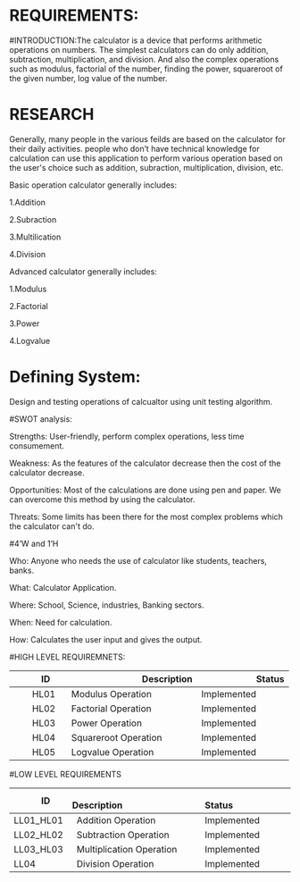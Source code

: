 # REQUIREMENTS:
#INTRODUCTION:The calculator is a device that performs arithmetic operations on numbers. The simplest calculators can do only addition, subtraction, multiplication, and division. And also the complex operations such as modulus, factorial of the number, finding the power, squareroot of the given number, log value of the number.   

# RESEARCH
Generally, many people in the various feilds are based on the calculator for their daily activities. people who don’t have technical knowledge for calculation can use this application to perform various operation based on the user's choice such as addition, subraction, multiplication, division, etc. 

Basic operation calculator generally includes:

1.Addition

2.Subraction

3.Multilication 

4.Division 

Advanced calculator generally includes:

1.Modulus

2.Factorial

3.Power

4.Logvalue

# Defining System:

Design and testing operations of calcualtor using unit testing algorithm.

#SWOT analysis:

Strengths: User-friendly, perform complex operations, less time consumement.

Weakness: As the features of the calculator decrease then the cost of the calculator decrease.

Opportunities: Most of the calculations are done using pen and paper. We can overcome this method by using the calculator.

Threats: Some limits has been there for the most complex problems which the calculator can't do.

#4’W and 1’H

Who: Anyone who needs the use of calculator like students, teachers, banks.

What: Calculator Application.

Where: School, Science, industries, Banking sectors.

When: Need for calculation.

How: Calculates the user input and gives the output.


#HIGH LEVEL REQUIREMNETS:

|`      `ID|`                 `Description|`            `Status|
| :- | :- | :- |
|`    `HL01|` `  Modulus Operation   | Implemented |
|`    `HL02|` `  Factorial Operation  | Implemented |
|`    `HL03|` `  Power Operation | Implemented |
|`    `HL04|` `  Squareroot Operation| Implemented |
|`    `HL05|` `  Logvalue Operation| Implemented |

#LOW LEVEL REQUIREMENTS

|`      `ID|`                 `Description|`            `Status|
| :- | :- | :- |
|LL01\_HL01|` `Addition Operation| Implemented |
|LL02\_HL02|` `Subtraction Operation |Implemented |
|LL03\_HL03|` `Multiplication Operation|Implemented |
|LL04|` `Division Operation| Implemented |

